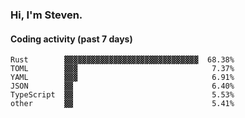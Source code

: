 ### Hi, I'm Steven.

#### Coding activity (past 7 days)
```
Rust        ▓▓▓▓▓▓▓▓▓▓▓▓▓▓▓▓▓▓▓▓▓▓▓▓▓▓▓▓▓▓  68.38%
TOML        ▓▓▓                              7.37%
YAML        ▓▓▓                              6.91%
JSON        ▓▓                               6.40%
TypeScript  ▓▓                               5.53%
other       ▓▓                               5.41%
```

